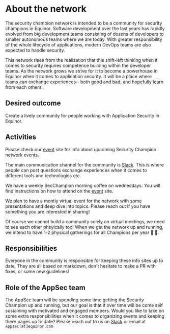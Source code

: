 # About the network
The security champion network is intended to be a community for security champions in Equinor. Software development over the last years has rapidly evolved from big development teams consisting of dozens of developers to smaller autonomous teams where we are today. With greater responsibility of the whole lifecycle of applications, modern DevOps teams are also expected to handle security.

This network rises from the realization that this shift-left thinking when it comes to security requires competence building within the developer teams. As the network grows we strive for it to become a powerhouse in Equinor when it comes to application security. It will be a place where teams can exchange experiences - both good and bad, and hopefully learn from each others.

## Desired outcome
Create a lively community for people working with Application Security in Equinor.

## Activities
Please check our [event](./events/index.md) site for info about upcoming Security Champion network events.

The main communication channel for the community is [Slack](https://app.slack.com/client/T02JL00JU/CMM6FSW5V). This is where people can post questions exchange experiences when it comes to different tools and technologies etc.

We have a weekly SecChampion morning coffee on wednesdays. You will find instructions on how to attend on the [event](./events/index.md) site.

We plan to have a montly virtual event for the network with some presentations and deep dive into topics. Please reach out if you have something you are interested in sharing!

Of course we cannot build a community solely on virtual meetings, we need to see each other phsyically too! When we get the network up and running, we intend to have 1-2 physical gatherings for all Champions per year :handshake: :pizza:.

## Responsibilities
Everyone in the community is responsible for keeping these info sites up to date. They are all based on markdown, don't hesitate to make a PR with fixes, or some new guidelines!

## Role of the AppSec team
The AppSec team will be spending some time getting the Security Champion up and running, but our goal is that it over time will be come self sustaining with motivated and engaged members. Would you like to take on some extra responsibilities when it comes to organizing events and keeping there pages up to date? Please reach out to us on [Slack](https://app.slack.com/client/T02JL00JU/CMM6FSW5V) or email at ``appsec[at]equinor.com``
